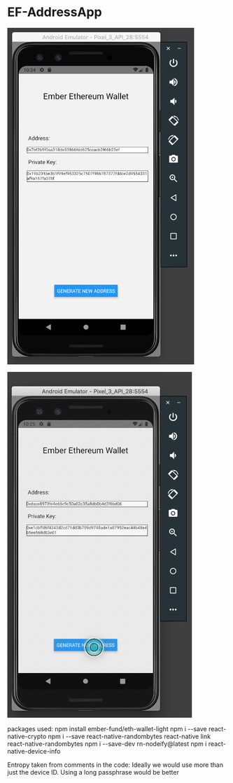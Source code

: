 # EF-AddressApp

![](/images/img1.png)


![](/images/img2.png)


packages used:
npm install ember-fund/eth-wallet-light
npm i --save react-native-crypto
npm i --save react-native-randombytes
react-native link react-native-randombytes
npm i --save-dev rn-nodeify@latest
npm i react-native-device-info


Entropy taken from comments in the code:
Ideally we would use more than just the device ID. Using a long passphrase would be better

  
